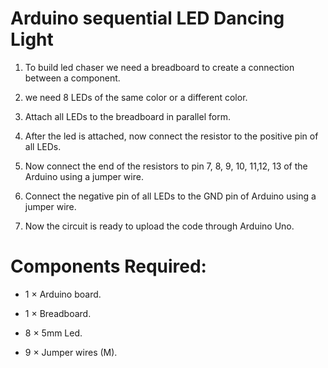 # Arduino sequential LED Dancing Light

1. To build led chaser we need a breadboard to create a connection between a component.

2. we need 8 LEDs of the same color or a different color.

3. Attach all LEDs to the breadboard in parallel form.

4. After the led is attached, now connect the resistor to the positive pin of all LEDs.

5. Now connect the end of the resistors to pin  7, 8, 9, 10, 11,12, 13 of the Arduino using a jumper wire.

6. Connect the negative pin of all LEDs to the GND pin of Arduino using a jumper wire.

7. Now the circuit is ready to upload the code through Arduino Uno.

# Components Required:

  - 1 × Arduino board.

  - 1 × Breadboard.

  - 8 × 5mm Led.

  - 9 × Jumper wires (M).
